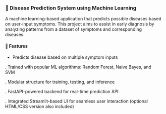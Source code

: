 ### 🧠 Disease Prediction System using Machine Learning

A machine learning-based application that predicts possible diseases based on user-input symptoms. This project aims to assist in early diagnosis by analyzing patterns from a dataset of symptoms and corresponding diseases.

#### 🚀 Features

- Predicts disease based on multiple symptom inputs

. Trained with popular ML algorithms: Random Forest, Naive Bayes, and SVM

. Modular structure for training, testing, and inference

. FastAPI-powered backend for real-time prediction API

. Integrated Streamlit-based UI for seamless user interaction (optional HTML/CSS version also included)
